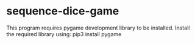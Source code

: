 # sequence-dice-game
This program requires pygame development library to be installed. 
Install the required library using: pip3 install pygame
